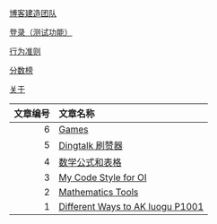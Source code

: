 [博客建造团队](https://www.github.com/dovuque/)

[登录（测试功能）](https://dovuque.github.io/login.html)

[行为准则](https://dovuque.github.io/code_of_conduct/)

[分数榜](https://dovuque.github.io/points/)

[关于](https://dovuque.github.io/about/)

|文章编号|文章名称|
|--:|:--|
|6|[Games](/games/)|
|5|[Dingtalk 刷赞器](https://www.github.com/dovuq/dingtalk)|
|4|[数学公式和表格](https://dovuq.github.com/post/数学公式和表格)|
|3|[My Code Style for OI](/codestyle/)|
|2|[Mathematics Tools](https://unthique.github.io/mathematics/)|
|1|[Different Ways to AK luogu P1001](/akp1001/)|
